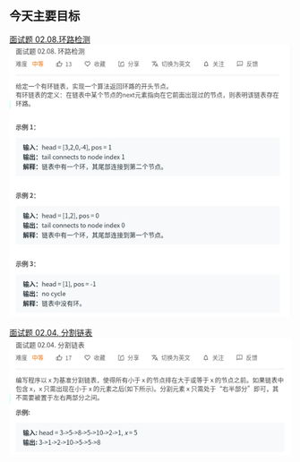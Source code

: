 ## 今天主要目标
[面试题 02.08.环路检测](https://leetcode-cn.com/problems/linked-list-cycle-lcci/)
![linked-list-cycle-lcci](./today/images/linked-list-cycle-lcci.png)

[面试题 02.04. 分割链表](https://leetcode-cn.com/problems/partition-list-lcci/)
![partition-list-lcci](./today/images/partition-list-lcci.png)
